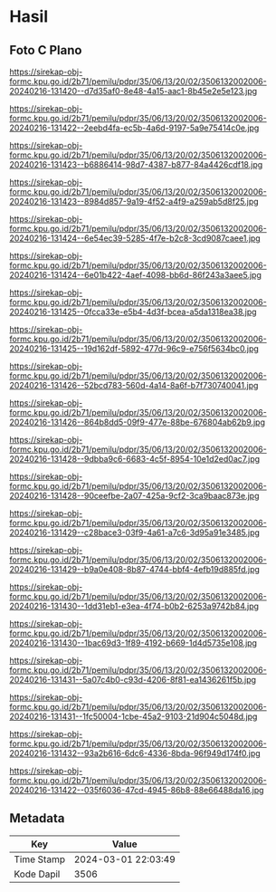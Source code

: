 # Hasil

## Foto C Plano

https://sirekap-obj-formc.kpu.go.id/2b71/pemilu/pdpr/35/06/13/20/02/3506132002006-20240216-131420--d7d35af0-8e48-4a15-aac1-8b45e2e5e123.jpg

https://sirekap-obj-formc.kpu.go.id/2b71/pemilu/pdpr/35/06/13/20/02/3506132002006-20240216-131422--2eebd4fa-ec5b-4a6d-9197-5a9e75414c0e.jpg

https://sirekap-obj-formc.kpu.go.id/2b71/pemilu/pdpr/35/06/13/20/02/3506132002006-20240216-131423--b6886414-98d7-4387-b877-84a4426cdf18.jpg

https://sirekap-obj-formc.kpu.go.id/2b71/pemilu/pdpr/35/06/13/20/02/3506132002006-20240216-131423--8984d857-9a19-4f52-a4f9-a259ab5d8f25.jpg

https://sirekap-obj-formc.kpu.go.id/2b71/pemilu/pdpr/35/06/13/20/02/3506132002006-20240216-131424--6e54ec39-5285-4f7e-b2c8-3cd9087caee1.jpg

https://sirekap-obj-formc.kpu.go.id/2b71/pemilu/pdpr/35/06/13/20/02/3506132002006-20240216-131424--6e01b422-4aef-4098-bb6d-86f243a3aee5.jpg

https://sirekap-obj-formc.kpu.go.id/2b71/pemilu/pdpr/35/06/13/20/02/3506132002006-20240216-131425--0fcca33e-e5b4-4d3f-bcea-a5da1318ea38.jpg

https://sirekap-obj-formc.kpu.go.id/2b71/pemilu/pdpr/35/06/13/20/02/3506132002006-20240216-131425--19d162df-5892-477d-96c9-e756f5634bc0.jpg

https://sirekap-obj-formc.kpu.go.id/2b71/pemilu/pdpr/35/06/13/20/02/3506132002006-20240216-131426--52bcd783-560d-4a14-8a6f-b7f730740041.jpg

https://sirekap-obj-formc.kpu.go.id/2b71/pemilu/pdpr/35/06/13/20/02/3506132002006-20240216-131426--864b8dd5-09f9-477e-88be-676804ab62b9.jpg

https://sirekap-obj-formc.kpu.go.id/2b71/pemilu/pdpr/35/06/13/20/02/3506132002006-20240216-131428--9dbba9c6-6683-4c5f-8954-10e1d2ed0ac7.jpg

https://sirekap-obj-formc.kpu.go.id/2b71/pemilu/pdpr/35/06/13/20/02/3506132002006-20240216-131428--90ceefbe-2a07-425a-9cf2-3ca9baac873e.jpg

https://sirekap-obj-formc.kpu.go.id/2b71/pemilu/pdpr/35/06/13/20/02/3506132002006-20240216-131429--c28bace3-03f9-4a61-a7c6-3d95a91e3485.jpg

https://sirekap-obj-formc.kpu.go.id/2b71/pemilu/pdpr/35/06/13/20/02/3506132002006-20240216-131429--b9a0e408-8b87-4744-bbf4-4efb19d885fd.jpg

https://sirekap-obj-formc.kpu.go.id/2b71/pemilu/pdpr/35/06/13/20/02/3506132002006-20240216-131430--1dd31eb1-e3ea-4f74-b0b2-6253a9742b84.jpg

https://sirekap-obj-formc.kpu.go.id/2b71/pemilu/pdpr/35/06/13/20/02/3506132002006-20240216-131430--1bac69d3-1f89-4192-b669-1d4d5735e108.jpg

https://sirekap-obj-formc.kpu.go.id/2b71/pemilu/pdpr/35/06/13/20/02/3506132002006-20240216-131431--5a07c4b0-c93d-4206-8f81-ea1436261f5b.jpg

https://sirekap-obj-formc.kpu.go.id/2b71/pemilu/pdpr/35/06/13/20/02/3506132002006-20240216-131431--1fc50004-1cbe-45a2-9103-21d904c5048d.jpg

https://sirekap-obj-formc.kpu.go.id/2b71/pemilu/pdpr/35/06/13/20/02/3506132002006-20240216-131432--93a2b616-6dc6-4336-8bda-96f949d174f0.jpg

https://sirekap-obj-formc.kpu.go.id/2b71/pemilu/pdpr/35/06/13/20/02/3506132002006-20240216-131422--035f6036-47cd-4945-86b8-88e66488da16.jpg


## Metadata

| Key        | Value               |
| ---------- | ------------------- |
| Time Stamp | 2024-03-01 22:03:49 |
| Kode Dapil | 3506                |



